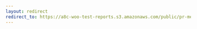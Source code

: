 ```yaml
---
layout: redirect
redirect_to: https://a8c-woo-test-reports.s3.amazonaws.com/public/pr-merge/38465/e2e/index.html
---
```

